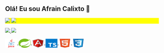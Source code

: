 ## Olá! Eu sou Afrain Calixto 👋

<p align="left" style="background:yellow">
       <a href="https://www.linkedin.com/in/afrain-calixto-203487168" target="_blank"><img src="https://img.shields.io/badge/-LinkedIn-%230077B5?style=for-the-badge&logo=linkedin&logoColor=white" target="_blank"></a>
      <a href="https://www.instagram.com/afraincalixto" target="_blank"><img src="https://img.shields.io/badge/-Instagram-%23E4405F?style=for-the-badge&logo=instagram&logoColor=white" target="_blank"></a>
  </p>
  
 <div>
  <a href="https://github.com/afrain">
  <img height="180em" src="https://github-readme-stats.vercel.app/api?username=afrain&show_icons=true&theme=dracula&include_all_commits=true&count_private=true"/>
  <img height="180em" src="https://github-readme-stats.vercel.app/api/top-langs/?username=afrain&layout=compact&langs_count=7&theme=dracula"/>
</div>
<div style="display: inline_block"><br>
  <img align="center" alt="afrain-JAVA" height="30" width="40" src="https://github.com/devicons/devicon/blob/master/icons/java/java-original-wordmark.svg">
  <img align="center" alt="afrain-SPRING" height="30" width="40" src="https://github.com/devicons/devicon/blob/master/icons/spring/spring-original.svg">
  <img align="center" alt="afrain-ANGULAR" height="30" width="40" src="https://github.com/devicons/devicon/blob/master/icons/angularjs/angularjs-original.svg">
  <img align="center" alt="afrain-TYPESCRIPT" height="30" width="40" src="https://github.com/devicons/devicon/blob/master/icons/typescript/typescript-original.svg">
  <img align="center" alt="afrain-HTML" height="30" width="40" src="https://raw.githubusercontent.com/devicons/devicon/master/icons/html5/html5-original.svg">
  <img align="center" alt="afrain-CSS" height="30" width="40" src="https://raw.githubusercontent.com/devicons/devicon/master/icons/css3/css3-original.svg">
</div>
